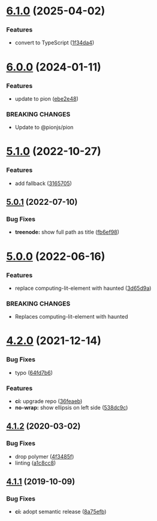 # [6.1.0](https://github.com/Neovici/cosmoz-treenode/compare/v6.0.0...v6.1.0) (2025-04-02)


### Features

* convert to TypeScript ([1f34da4](https://github.com/Neovici/cosmoz-treenode/commit/1f34da4d0896eb0c7edc028c57f7b007dbd17d7b))

# [6.0.0](https://github.com/Neovici/cosmoz-treenode/compare/v5.1.0...v6.0.0) (2024-01-11)

### Features

- update to pion ([ebe2e48](https://github.com/Neovici/cosmoz-treenode/commit/ebe2e48745b91f610367e7c7c9b37b30f28721aa))

### BREAKING CHANGES

- Update to @pionjs/pion

# [5.1.0](https://github.com/neovici/cosmoz-treenode/compare/v5.0.1...v5.1.0) (2022-10-27)

### Features

- add fallback ([3165705](https://github.com/neovici/cosmoz-treenode/commit/3165705f53a3f1aa8a9b6d6fab4ce708efd6fdd9))

## [5.0.1](https://github.com/neovici/cosmoz-treenode/compare/v5.0.0...v5.0.1) (2022-07-10)

### Bug Fixes

- **treenode:** show full path as title ([fb6ef98](https://github.com/neovici/cosmoz-treenode/commit/fb6ef98fd4f15876bfdee088129b99f2afc5bfbc))

# [5.0.0](https://github.com/neovici/cosmoz-treenode/compare/v4.2.0...v5.0.0) (2022-06-16)

### Features

- replace computing-lit-element with haunted ([3d65d9a](https://github.com/neovici/cosmoz-treenode/commit/3d65d9ac2bb39ef9cbf9903b096fe6c92aef32e7))

### BREAKING CHANGES

- Replaces computing-lit-element with haunted

# [4.2.0](https://github.com/neovici/cosmoz-treenode/compare/v4.1.2...v4.2.0) (2021-12-14)

### Bug Fixes

- typo ([64fd7b6](https://github.com/neovici/cosmoz-treenode/commit/64fd7b6a5717a07387534bfc96b32c9fedc0a4a4))

### Features

- **ci:** upgrade repo ([36feaeb](https://github.com/neovici/cosmoz-treenode/commit/36feaeb11d8119586e2ad9980e2e9ca2530993f1))
- **no-wrap:** show ellipsis on left side ([538dc9c](https://github.com/neovici/cosmoz-treenode/commit/538dc9c1b830b8ac305bad6da2628524a4b22c23))

## [4.1.2](https://github.com/neovici/cosmoz-treenode/compare/v4.1.1...v4.1.2) (2020-03-02)

### Bug Fixes

- drop polymer ([4f3485f](https://github.com/neovici/cosmoz-treenode/commit/4f3485f137941ddd093500d38501df5b0779b2ca))
- linting ([a1c8cc8](https://github.com/neovici/cosmoz-treenode/commit/a1c8cc8882e81c305a2df5a706fb3d983fdc1d23))

## [4.1.1](https://github.com/neovici/cosmoz-treenode/compare/v4.1.0...v4.1.1) (2019-10-09)

### Bug Fixes

- **ci:** adopt semantic release ([8a75efb](https://github.com/neovici/cosmoz-treenode/commit/8a75efb07e692b0b7915f7b956650605f44bcecd))
